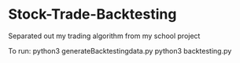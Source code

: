 # Stock-Trade-Backtesting
Separated out my trading algorithm from my school project

To run:
python3 generateBacktestingdata.py
python3 backtesting.py
